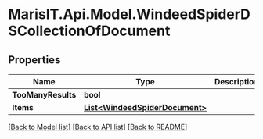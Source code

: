 
# MarisIT.Api.Model.WindeedSpiderDSCollectionOfDocument

## Properties

Name | Type | Description | Notes
------------ | ------------- | ------------- | -------------
**TooManyResults** | **bool** |  | [optional] 
**Items** | [**List&lt;WindeedSpiderDocument&gt;**](WindeedSpiderDocument.md) |  | [optional] 

[[Back to Model list]](../README.md#documentation-for-models)
[[Back to API list]](../README.md#documentation-for-api-endpoints)
[[Back to README]](../README.md)


